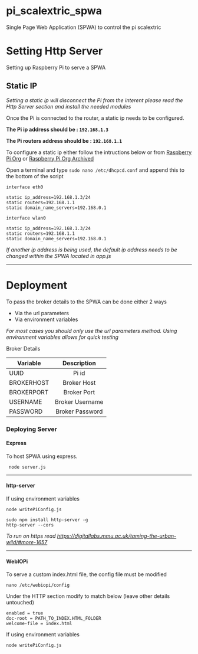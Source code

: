 # pi_scalextric_spwa
Single Page Web Application (SPWA) to control the pi scalextric

# Setting Http Server
Setting up Raspberry Pi to serve a SPWA

## Static IP

*Setting a static ip will disconnect the Pi from the interent please read the Http Server section and install the needed modules*

Once the Pi is connected to the router, a static ip needs to be configured. 

**The Pi ip address should be : ```192.168.1.3```**

**The Pi routers address should be : ```192.168.1.1```**

To configure a static ip either follow the intructions below or from [Raspberry Pi Org](https://www.raspberrypi.org/learning/networking-lessons/rpi-static-ip-address/) or [Raspberry Pi Org Archived](http://web.archive.org/web/20181213192602/https://www.raspberrypi.org/learning/networking-lessons/rpi-static-ip-address/)

Open a terminal and type ```sudo nano /etc/dhcpcd.conf``` and append this to the bottom of the script

```
interface eth0

static ip_address=192.168.1.3/24
static routers=192.168.1.1
static domain_name_servers=192.168.0.1

interface wlan0

static ip_address=192.168.1.3/24
static routers=192.168.1.1
static domain_name_servers=192.168.0.1
```

*If another ip address is being used, the default ip address needs to be changed within the SPWA located in app.js*

---

# Deployment

To pass the broker details to the SPWA can be done either 2 ways

- Via the url parameters
- Via environment variables

*For most cases you should only use the url parameters method. Using environment variables allows for quick testing* 

Broker Details

| Variable      | Description  |
| ------------- |:-------------:|
| UUID   | Pi id|      
| BROKERHOST   | Broker Host|
| BROKERPORT   | Broker Port|
| USERNAME   | Broker Username|
| PASSWORD   | Broker Password|



### Deploying Server 

#### Express
To host SPWA using express.

```
 node server.js
```

---

#### http-server

If using environment variables

```
node writePiConfig.js
```


```
sudo npm install http-server -g
http-server --cors
```


*To run on https read https://digitallabs.mmu.ac.uk/taming-the-urban-wild/#more-1657*

---

#### WebIOPi
To serve a custom index.html file, the config file must be modified

```nano /etc/webiopi/config```

Under the HTTP section modify to match below (leave other details untouched)

```
enabled = true
doc-root = PATH_TO_INDEX.HTML_FOLDER
welcome-file = index.html
``` 

If using environment variables

```
node writePiConfig.js
```